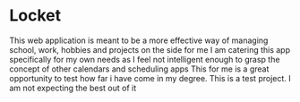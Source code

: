 # Locket
This web application is meant to be a more effective way of managing school, work, hobbies and projects on the side for me 
I am catering this app specifically for my own needs as I feel not intelligent enough to grasp the concept of other calendars and scheduling apps
This for me is a great opportunity to test how far i have come in my degree.
This is a test project. I am not expecting the best out of it
